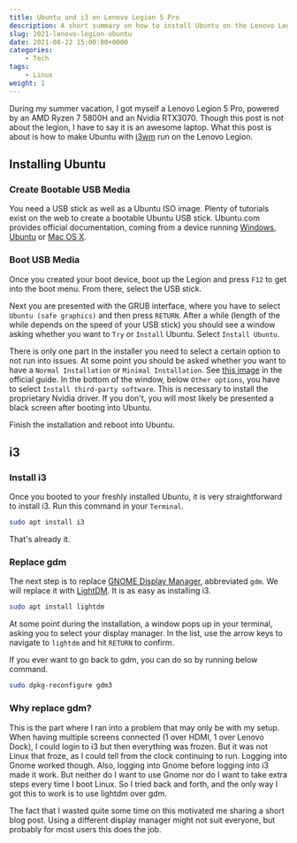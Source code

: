 ```yaml
---
title: Ubuntu and i3 on Lenovo Legion 5 Pro
description: A short summary on how to install Ubuntu on the Lenovo Legion 5 Pro.
slug: 2021-lenovo-legion-ubuntu
date: 2021-08-22 15:00:00+0000
categories:
    - Tech
tags:
    - Linux
weight: 1
---
```


During my summer vacation, I got myself a Lenovo Legion 5 Pro, powered by an AMD Ryzen 7 5800H and an Nvidia RTX3070.
Though this post is not about the legion, I have to say it is an awesome laptop.
What this post is about is how to make Ubuntu with [i3wm](https://i3wm.org/) run on the Lenovo Legion.

## Installing Ubuntu

### Create Bootable USB Media

You need a USB stick as well as a Ubuntu ISO image.
Plenty of tutorials exist on the web to create a bootable Ubuntu USB stick.
Ubuntu.com provides official documentation, coming from a device running
[Windows](https://ubuntu.com/tutorials/create-a-usb-stick-on-windows#1-overview),
[Ubuntu](https://ubuntu.com/tutorials/create-a-usb-stick-on-ubuntu#1-overview) or [Mac OS X](https://ubuntu.com/tutorials/create-a-usb-stick-on-macos#1-overview).

### Boot USB Media

Once you created your boot device, boot up the Legion and press `F12` to get into the boot menu.
From there, select the USB stick.

Next you are presented with the GRUB interface, where you have to select `Ubuntu (safe graphics)` and then press `RETURN`.
After a while (length of the while depends on the speed of your USB stick) you should see a window asking whether you want to `Try` or `Install` Ubuntu.
Select `Install Ubuntu`.

There is only one part in the installer you need to select a certain option to not run into issues.
At some point you should be asked whether you want to have a `Normal Installation` or `Minimal Installation`.
See [this image](https://ubuntu.com/tutorials/install-ubuntu-desktop#5-prepare-to-install-ubuntu) in the official guide.
In the bottom of the window, below `Other options`, you have to select `Install third-party software`.
This is necessary to install the proprietary Nvidia driver.
If you don't, you will most likely be presented a black screen after booting into Ubuntu.

Finish the installation and reboot into Ubuntu.

## i3

### Install i3

Once you booted to your freshly installed Ubuntu, it is very straightforward to install i3.
Run this command in your `Terminal`.

```bash
sudo apt install i3
```

That's already it. 

### Replace gdm

The next step is to replace [GNOME Display Manager](https://wiki.gnome.org/Projects/GDM), abbreviated `gdm`.
We will replace it with [LightDM](https://github.com/canonical/lightdm).
It is as easy as installing i3.

```bash
sudo apt install lightdm
```

At some point during the installation, a window pops up in your terminal, asking you to select your display manager.
In the list, use the arrow keys to navigate to `lightdm` and hit `RETURN` to confirm.

If you ever want to go back to gdm, you can do so by running below command.

```bash
sudo dpkg-reconfigure gdm3
```

### Why replace gdm?

This is the part where I ran into a problem that may only be with my setup.
When having multiple screens connected (1 over HDMI, 1 over Lenovo Dock), I could login to i3 but then everything was frozen.
But it was not Linux that froze, as I could tell from the clock continuing to run.
Logging into Gnome worked though.
Also, logging into Gnome before logging into i3 made it work.
But neither do I want to use Gnome nor do I want to take extra steps every time I boot Linux.
So I tried back and forth, and the only way I got this to work is to use lightdm over gdm.

The fact that I wasted quite some time on this motivated me sharing a short blog post.
Using a different display manager might not suit everyone, but probably for most users this does the job.